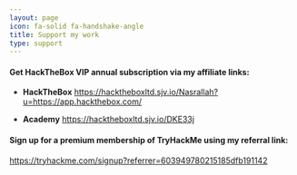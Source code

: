 ```yaml
---
layout: page
icon: fa-solid fa-handshake-angle
title: Support my work
type: support
---
```


<script type="text/javascript" src="https://cdnjs.buymeacoffee.com/1.0.0/button.prod.min.js" data-name="bmc-button" data-slug="Nasrallah" data-color="#BD5FFF" data-emoji="🥤"  data-font="Cookie" data-text="Buy me a coffee" data-outline-color="#000000" data-font-color="#ffffff" data-coffee-color="#FFDD00" ></script>
 
<p></p>

#### Get **HackTheBox** VIP annual subscription via my affiliate links:

- **HackTheBox** <https://hacktheboxltd.sjv.io/Nasrallah?u=https://app.hackthebox.com/>

- **Academy** <https://hacktheboxltd.sjv.io/DKE33j>

#### Sign up for a premium membership of **TryHackMe** using my referral link:

 <https://tryhackme.com/signup?referrer=603949780215185dfb191142>
